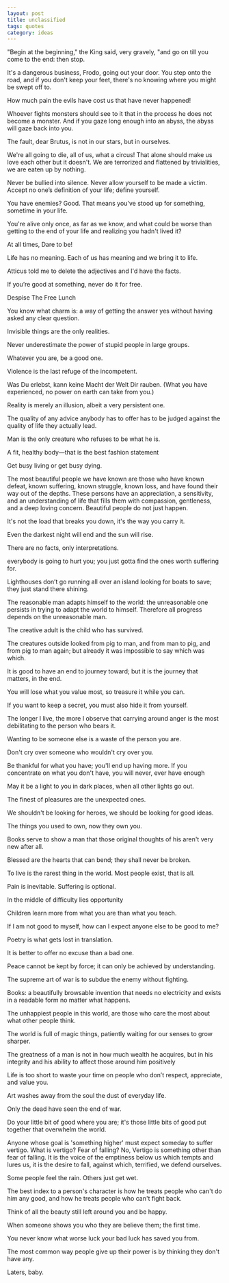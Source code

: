 ```yaml
---
layout: post
title: unclassified
tags: quotes
category: ideas
---
```


"Begin at the beginning," the King said, very gravely, "and go on till you come to the end: then stop.

It's a dangerous business, Frodo, going out your door. You step onto the road, and if you don't keep your feet, there's no knowing where you might be swept off to.

How much pain the evils have cost us that have never happened!

Whoever fights monsters should see to it that in the process he does not become a monster. And if you gaze long enough into an abyss, the abyss will gaze back into you.

The fault, dear Brutus, is not in our stars, but in ourselves.

We're all going to die, all of us, what a circus! That alone should make us love each other but it doesn't. We are terrorized and flattened by trivialities, we are eaten up by nothing.

Never be bullied into silence. Never allow yourself to be made a victim. Accept no one’s definition of your life; define yourself.

You have enemies? Good. That means you've stood up for something, sometime in your life.


You're alive only once, as far as we know, and what could be worse than getting to the end of your life and realizing you hadn't lived it?

At all times, Dare to be!

Life has no meaning. Each of us has meaning and we bring it to life. 


Atticus told me to delete the adjectives and I'd have the facts.

If you’re good at something, never do it for free.

Despise The Free Lunch

You know what charm is: a way of getting the answer yes without having asked any clear question.

Invisible things are the only realities.

Never underestimate the power of stupid people in large groups.

Whatever you are, be a good one.


Violence is the last refuge of the incompetent.

Was Du erlebst, kann keine Macht der Welt Dir rauben. 
(What you have experienced, no power on earth can take from you.) 


Reality is merely an illusion, albeit a very persistent one.

The quality of any advice anybody has to offer has to be judged against the quality of life they actually lead.

Man is the only creature who refuses to be what he is.


A fit, healthy body—that is the best fashion statement

Get busy living or get busy dying.


The most beautiful people we have known are those who have known defeat, known suffering, known struggle, known loss, and have found their way out of the depths. These persons have an appreciation, a sensitivity, and an understanding of life that fills them with compassion, gentleness, and a deep loving concern. Beautiful people do not just happen.


It's not the load that breaks you down, it's the way you carry it.

Even the darkest night will end and the sun will rise.

There are no facts, only interpretations.

everybody is going to hurt you; you just gotta find the ones worth suffering for.

Lighthouses don’t go running all over an island looking for boats to save; they just stand there shining.

The reasonable man adapts himself to the world: the unreasonable one persists in trying to adapt the world to himself. Therefore all progress depends on the unreasonable man.

The creative adult is the child who has survived.

The creatures outside looked from pig to man, and from man to pig, and from pig to man again; but already it was impossible to say which was which.

It is good to have an end to journey toward; but it is the journey that matters, in the end.

You will lose what you value most, so treasure it while you can.

If you want to keep a secret, you must also hide it from yourself.

The longer I live, the more I observe that carrying around anger is the most debilitating to the person who bears it.

Wanting to be someone else is a waste of the person you are.

Don't cry over someone who wouldn't cry over you.


Be thankful for what you have; you'll end up having more. If you concentrate on what you don't have, you will never, ever have enough

May it be a light to you in dark places, when all other lights go out.


The finest of pleasures are the unexpected ones.

We shouldn't be looking for heroes, we should be looking for good ideas.

The things you used to own, now they own you.

Books serve to show a man that those original thoughts of his aren't very new after all.


Blessed are the hearts that can bend; they shall never be broken.

To live is the rarest thing in the world. Most people exist, that is all.

Pain is inevitable. Suffering is optional.

In the middle of difficulty lies opportunity

Children learn more from what you are than what you teach.

If I am not good to myself, how can I expect anyone else to be good to me?

Poetry is what gets lost in translation.

It is better to offer no excuse than a bad one.

Peace cannot be kept by force; it can only be achieved by understanding.

The supreme art of war is to subdue the enemy without fighting.

Books: a beautifully browsable invention that needs no electricity and exists in a readable form no matter what happens.


The unhappiest people in this world, are those who care the most about what other people think.


The world is full of magic things, patiently waiting for our senses to grow sharper.

The greatness of a man is not in how much wealth he acquires, but in his integrity and his ability to affect those around him positively

Life is too short to waste your time on people who don’t respect, appreciate, and value you.

Art washes away from the soul the dust of everyday life.

Only the dead have seen the end of war.

Do your little bit of good where you are; it's those little bits of good put together that overwhelm the world.

Anyone whose goal is 'something higher' must expect someday to suffer vertigo. What is vertigo? Fear of falling? No, Vertigo is something other than fear of falling. It is the voice of the emptiness below us which tempts and lures us, it is the desire to fall, against which, terrified, we defend ourselves.

Some people feel the rain. Others just get wet.

The best index to a person's character is how he treats people who can't do him any good, and how he treats people who can't fight back.

Think of all the beauty still left around you and be happy.

When someone shows you who they are believe them; the first time.

You never know what worse luck your bad luck has saved you from.

The most common way people give up their power is by thinking they don't have any.

Laters, baby.

